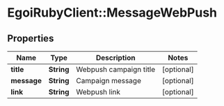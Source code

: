 # EgoiRubyClient::MessageWebPush

## Properties
Name | Type | Description | Notes
------------ | ------------- | ------------- | -------------
**title** | **String** | Webpush campaign title | [optional] 
**message** | **String** | Campaign message | [optional] 
**link** | **String** | Webpush link | [optional] 


